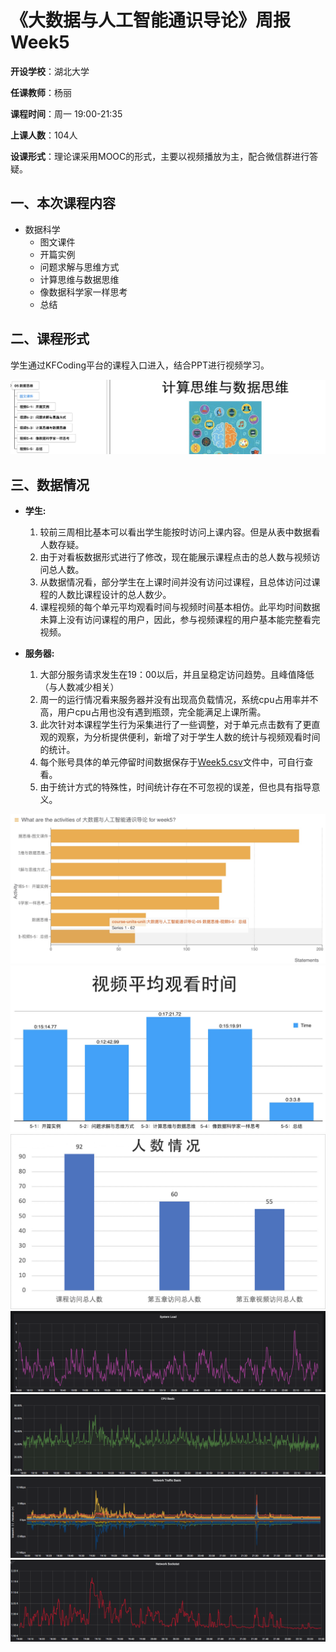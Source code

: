 《大数据与人工智能通识导论》周报 Week5
=
**开设学校**：湖北大学

**任课教师**：杨丽

**课程时间**：周一 19:00-21:35

**上课人数**：104人

**设课形式**：理论课采用MOOC的形式，主要以视频播放为主，配合微信群进行答疑。

一、本次课程内容
-

- 数据科学
  - 图文课件
  - 开篇实例
  - 问题求解与思维方式
  - 计算思维与数据思维
  - 像数据科学家一样思考
  - 总结

二、课程形式
-

学生通过KFCoding平台的课程入口进入，结合PPT进行视频学习。

![](./Images/Week5.8.png)

三、数据情况
-

- **学生:**
  1. 较前三周相比基本可以看出学生能按时访问上课内容。但是从表中数据看人数存疑。
  2. 由于对看板数据形式进行了修改，现在能展示课程点击的总人数与视频访问总人数。
  3. 从数据情况看，部分学生在上课时间并没有访问过课程，且总体访问过课程的人数比课程设计的总人数少。
  4. 课程视频的每个单元平均观看时间与视频时间基本相仿。此平均时间数据未算上没有访问课程的用户，因此，参与视频课程的用户基本能完整看完视频。

- **服务器:**
  1. 大部分服务请求发生在19：00以后，并且呈稳定访问趋势。且峰值降低（与人数减少相关）
  2. 周一的运行情况看来服务器并没有出现高负载情况，系统cpu占用率并不高，用户cpu占用也没有遇到瓶颈，完全能满足上课所需。
  3. 此次针对本课程学生行为采集进行了一些调整，对于单元点击数有了更直观的观察，为分析提供便利，新增了对于学生人数的统计与视频观看时间的统计。
  4. 每个账号具体的单元停留时间数据保存于[Week5.csv](./scripts/Week5.csv)文件中，可自行查看。
  5. 由于统计方式的特殊性，时间统计存在不可忽视的误差，但也具有指导意义。

![](./Images/Week5.5.png)
![](./Images/Week5.6.png)
![](./Images/Week5.7.png)
![](./Images/Week5.1.png)
![](./Images/Week5.2.png)
![](./Images/Week5.3.png)
![](./Images/Week5.4.png)
